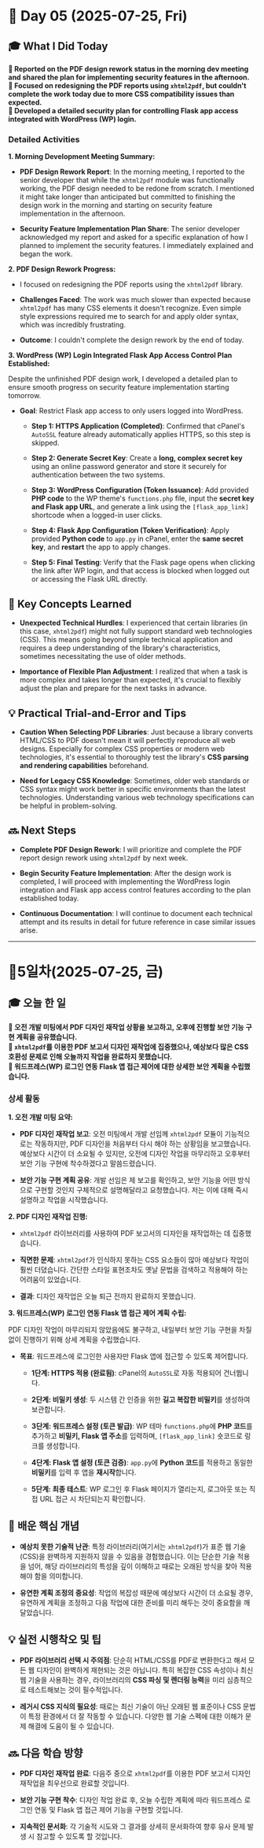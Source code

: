 # 📅 Day 05 (2025-07-25, Fri)

## 🎓 What I Did Today

**📌 Reported on the PDF design rework status in the morning dev meeting and shared the plan for implementing security features in the afternoon.**   
**📌 Focused on redesigning the PDF reports using `xhtml2pdf`, but couldn't complete the work today due to more CSS compatibility issues than expected.**   
**📌 Developed a detailed security plan for controlling Flask app access integrated with WordPress (WP) login.**  

### Detailed Activities

**1. Morning Development Meeting Summary:**

-   **PDF Design Rework Report**: In the morning meeting, I reported to the senior developer that while the `xhtml2pdf` module was functionally working, the PDF design needed to be redone from scratch. I mentioned it might take longer than anticipated but committed to finishing the design work in the morning and starting on security feature implementation in the afternoon.
    
-   **Security Feature Implementation Plan Share**: The senior developer acknowledged my report and asked for a specific explanation of how I planned to implement the security features. I immediately explained and began the work.
    

**2. PDF Design Rework Progress:**

-   I focused on redesigning the PDF reports using the `xhtml2pdf` library.
    
-   **Challenges Faced**: The work was much slower than expected because `xhtml2pdf` has many CSS elements it doesn't recognize. Even simple style expressions required me to search for and apply older syntax, which was incredibly frustrating.
    
-   **Outcome**: I couldn't complete the design rework by the end of today.
    

**3. WordPress (WP) Login Integrated Flask App Access Control Plan Established:**

Despite the unfinished PDF design work, I developed a detailed plan to ensure smooth progress on security feature implementation starting tomorrow.

-   **Goal**: Restrict Flask app access to only users logged into WordPress.
    
    -   **Step 1: HTTPS Application (Completed)**: Confirmed that cPanel's `AutoSSL` feature already automatically applies HTTPS, so this step is skipped.
        
    -   **Step 2: Generate Secret Key**: Create a **long, complex secret key** using an online password generator and store it securely for authentication between the two systems.
        
    -   **Step 3: WordPress Configuration (Token Issuance)**: Add provided **PHP code** to the WP theme's `functions.php` file, input the **secret key and Flask app URL**, and generate a link using the `[flask_app_link]` shortcode when a logged-in user clicks.
        
    -   **Step 4: Flask App Configuration (Token Verification)**: Apply provided **Python code** to `app.py` in cPanel, enter the **same secret key**, and **restart** the app to apply changes.
        
    -   **Step 5: Final Testing**: Verify that the Flask page opens when clicking the link after WP login, and that access is blocked when logged out or accessing the Flask URL directly.

## 🧠 Key Concepts Learned

-   **Unexpected Technical Hurdles**: I experienced that certain libraries (in this case, `xhtml2pdf`) might not fully support standard web technologies (CSS). This means going beyond simple technical application and requires a deep understanding of the library's characteristics, sometimes necessitating the use of older methods.
    
-   **Importance of Flexible Plan Adjustment**: I realized that when a task is more complex and takes longer than expected, it's crucial to flexibly adjust the plan and prepare for the next tasks in advance.

## 💡 Practical Trial-and-Error and Tips

-   **Caution When Selecting PDF Libraries**: Just because a library converts HTML/CSS to PDF doesn't mean it will perfectly reproduce all web designs. Especially for complex CSS properties or modern web technologies, it's essential to thoroughly test the library's **CSS parsing and rendering capabilities** beforehand.
    
-   **Need for Legacy CSS Knowledge**: Sometimes, older web standards or CSS syntax might work better in specific environments than the latest technologies. Understanding various web technology specifications can be helpful in problem-solving.

## 🔜 Next Steps

-   **Complete PDF Design Rework**: I will prioritize and complete the PDF report design rework using `xhtml2pdf` by next week.
    
-   **Begin Security Feature Implementation**: After the design work is completed, I will proceed with implementing the WordPress login integration and Flask app access control features according to the plan established today.
    
-   **Continuous Documentation**: I will continue to document each technical attempt and its results in detail for future reference in case similar issues arise.

----------

# 📅5일차(2025-07-25, 금)

## 🎓 오늘 한 일

**📌 오전 개발 미팅에서 PDF 디자인 재작업 상황을 보고하고, 오후에 진행할 보안 기능 구현 계획을 공유했습니다.**   
**📌 `xhtml2pdf`를 이용한 PDF 보고서 디자인 재작업에 집중했으나, 예상보다 많은 CSS 호환성 문제로 인해 오늘까지 작업을 완료하지 못했습니다.**   
**📌 워드프레스(WP) 로그인 연동 Flask 앱 접근 제어에 대한 상세한 보안 계획을 수립했습니다.**  

### 상세 활동

**1. 오전 개발 미팅 요약:**

-   **PDF 디자인 재작업 보고**: 오전 미팅에서 개발 선임께 `xhtml2pdf` 모듈이 기능적으로는 작동하지만, PDF 디자인을 처음부터 다시 해야 하는 상황임을 보고했습니다. 예상보다 시간이 더 소요될 수 있지만, 오전에 디자인 작업을 마무리하고 오후부터 보안 기능 구현에 착수하겠다고 말씀드렸습니다.
    
-   **보안 기능 구현 계획 공유**: 개발 선임은 제 보고를 확인하고, 보안 기능을 어떤 방식으로 구현할 것인지 구체적으로 설명해달라고 요청했습니다. 저는 이에 대해 즉시 설명하고 작업을 시작했습니다.
    

**2. PDF 디자인 재작업 진행:**

-   `xhtml2pdf` 라이브러리를 사용하여 PDF 보고서의 디자인을 재작업하는 데 집중했습니다.
    
-   **직면한 문제**: `xhtml2pdf`가 인식하지 못하는 CSS 요소들이 많아 예상보다 작업이 훨씬 더뎠습니다. 간단한 스타일 표현조차도 옛날 문법을 검색하고 적용해야 하는 어려움이 있었습니다.
    
-   **결과**: 디자인 재작업은 오늘 퇴근 전까지 완료하지 못했습니다.
    

**3. 워드프레스(WP) 로그인 연동 Flask 앱 접근 제어 계획 수립:**

PDF 디자인 작업이 마무리되지 않았음에도 불구하고, 내일부터 보안 기능 구현을 차질 없이 진행하기 위해 상세 계획을 수립했습니다.

-   **목표**: 워드프레스에 로그인한 사용자만 Flask 앱에 접근할 수 있도록 제어합니다.
    
    -   **1단계: HTTPS 적용 (완료됨)**: cPanel의 `AutoSSL`로 자동 적용되어 건너뜁니다.
        
    -   **2단계: 비밀키 생성**: 두 시스템 간 인증을 위한 **길고 복잡한 비밀키**를 생성하여 보관합니다.
        
    -   **3단계: 워드프레스 설정 (토큰 발급)**: WP 테마 `functions.php`에 **PHP 코드**를 추가하고 **비밀키, Flask 앱 주소**를 입력하며, `[flask_app_link]` 숏코드로 링크를 생성합니다.
        
    -   **4단계: Flask 앱 설정 (토큰 검증)**: `app.py`에 **Python 코드**를 적용하고 동일한 **비밀키**를 입력 후 앱을 **재시작**합니다.
        
    -   **5단계: 최종 테스트**: WP 로그인 후 Flask 페이지가 열리는지, 로그아웃 또는 직접 URL 접근 시 차단되는지 확인합니다.

## 🧠 배운 핵심 개념

-   **예상치 못한 기술적 난관**: 특정 라이브러리(여기서는 `xhtml2pdf`)가 표준 웹 기술(CSS)을 완벽하게 지원하지 않을 수 있음을 경험했습니다. 이는 단순한 기술 적용을 넘어, 해당 라이브러리의 특성을 깊이 이해하고 때로는 오래된 방식을 찾아 적용해야 함을 의미합니다.
    
-   **유연한 계획 조정의 중요성**: 작업의 복잡성 때문에 예상보다 시간이 더 소요될 경우, 유연하게 계획을 조정하고 다음 작업에 대한 준비를 미리 해두는 것이 중요함을 깨달았습니다.

## 💡 실전 시행착오 및 팁

-   **PDF 라이브러리 선택 시 주의점**: 단순히 HTML/CSS를 PDF로 변환한다고 해서 모든 웹 디자인이 완벽하게 재현되는 것은 아닙니다. 특히 복잡한 CSS 속성이나 최신 웹 기술을 사용하는 경우, 라이브러리의 **CSS 파싱 및 렌더링 능력**을 미리 심층적으로 테스트해보는 것이 필수적입니다.
    
-   **레거시 CSS 지식의 필요성**: 때로는 최신 기술이 아닌 오래된 웹 표준이나 CSS 문법이 특정 환경에서 더 잘 작동할 수 있습니다. 다양한 웹 기술 스펙에 대한 이해가 문제 해결에 도움이 될 수 있습니다.

## 🔜 다음 학습 방향

-   **PDF 디자인 재작업 완료**: 다음주 중으로 `xhtml2pdf`를 이용한 PDF 보고서 디자인 재작업을 최우선으로 완료할 것입니다.
    
-   **보안 기능 구현 착수**: 디자인 작업 완료 후, 오늘 수립한 계획에 따라 워드프레스 로그인 연동 및 Flask 앱 접근 제어 기능을 구현할 것입니다.
    
-   **지속적인 문서화**: 각 기술적 시도와 그 결과를 상세히 문서화하여 향후 유사 문제 발생 시 참고할 수 있도록 할 것입니다.
